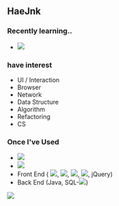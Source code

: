 ## HaeJnk



### Recently learning..
- <img src="https://img.shields.io/badge/JavaScript-F7DF1E?style=flat&logo=JavaScript&logoColor=ffffff"/>

### have interest
- UI / Interaction 
- Browser
- Network
- Data Structure
- Algorithm
- Refactoring
- CS

### Once I've Used
- <img src="https://img.shields.io/badge/C-A8B9CC?style=flat&logo=C&logoColor=ffffff"/>
- <img src="https://img.shields.io/badge/Node.js-339933?style=flat&logo=Node.js&logoColor=ffffff"/>
- Front End ( <img src="https://img.shields.io/badge/HTML5-E34F26?style=flat&logo=HTML5&logoColor=ffffff"/>, <img src="https://img.shields.io/badge/CSS3-1572B6?style=flat&logo=CSS3&logoColor=ffffff"/>, <img src="https://img.shields.io/badge/Sass-CC6699?style=flat&logo=Sass&logoColor=ffffff"/>, <img src="https://img.shields.io/badge/JavaScript-F7DF1E?style=flat&logo=JavaScript&logoColor=ffffff"/>, jQuery)
- Back End (Java, SQL-<img src="https://img.shields.io/badge/Oracle-D9D9D9?style=flat&logo=Oracle&logoColor=F80000"/>)

<a href="https://github.com/HaeJnk"><img src="https://hits.seeyoufarm.com/api/count/incr/badge.svg?url=https%3A%2F%2Fgithub.com%2FHaeJnk&count_bg=%23000000&title_bg=%23000000&icon=github.svg&icon_color=%23E7E7E7&title=GitHub&edge_flat=false)"/></a>

<!---
HaeJnk/HaeJnk is a ✨ special ✨ repository because its `README.md` (this file) appears on your GitHub profile.
You can click the Preview link to take a look at your changes.
--->
